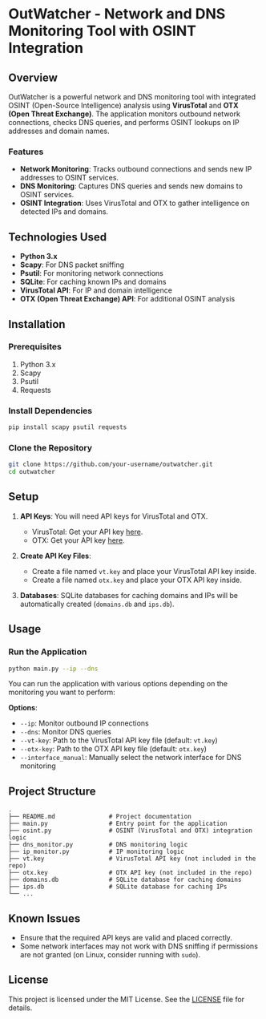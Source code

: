 # OutWatcher -  Network and DNS Monitoring Tool with OSINT Integration

## Overview

OutWatcher is a powerful network and DNS monitoring tool with integrated OSINT (Open-Source Intelligence) analysis using **VirusTotal** and **OTX (Open Threat Exchange)**. The application monitors outbound network connections, checks DNS queries, and performs OSINT lookups on IP addresses and domain names.

### Features

- **Network Monitoring**: Tracks outbound connections and sends new IP addresses to OSINT services.
- **DNS Monitoring**: Captures DNS queries and sends new domains to OSINT services.
- **OSINT Integration**: Uses VirusTotal and OTX to gather intelligence on detected IPs and domains.

## Technologies Used

- **Python 3.x**
- **Scapy**: For DNS packet sniffing
- **Psutil**: For monitoring network connections
- **SQLite**: For caching known IPs and domains
- **VirusTotal API**: For IP and domain intelligence
- **OTX (Open Threat Exchange) API**: For additional OSINT analysis

## Installation

### Prerequisites

1. Python 3.x
2. Scapy
3. Psutil
4. Requests

### Install Dependencies

```bash
pip install scapy psutil requests
```

### Clone the Repository

```bash
git clone https://github.com/your-username/outwatcher.git
cd outwatcher
```

## Setup

1. **API Keys**: You will need API keys for VirusTotal and OTX.
   - VirusTotal: Get your API key [here](https://www.virustotal.com/gui/join-us).
   - OTX: Get your API key [here](https://otx.alienvault.com/api).

2. **Create API Key Files**:
   - Create a file named `vt.key` and place your VirusTotal API key inside.
   - Create a file named `otx.key` and place your OTX API key inside.

3. **Databases**: SQLite databases for caching domains and IPs will be automatically created (`domains.db` and `ips.db`).

## Usage

### Run the Application

```bash
python main.py --ip --dns
```

You can run the application with various options depending on the monitoring you want to perform:

**Options**:
- `--ip`: Monitor outbound IP connections
- `--dns`: Monitor DNS queries
- `--vt-key`: Path to the VirusTotal API key file (default: `vt.key`)
- `--otx-key`: Path to the OTX API key file (default: `otx.key`)
- `--interface_manual`: Manually select the network interface for DNS monitoring

## Project Structure

```
.
├── README.md               # Project documentation
├── main.py                 # Entry point for the application
├── osint.py                # OSINT (VirusTotal and OTX) integration logic
├── dns_monitor.py          # DNS monitoring logic
├── ip_monitor.py           # IP monitoring logic
├── vt.key                  # VirusTotal API key (not included in the repo)
├── otx.key                 # OTX API key (not included in the repo)
├── domains.db              # SQLite database for caching domains
├── ips.db                  # SQLite database for caching IPs
└── ...
```

## Known Issues

- Ensure that the required API keys are valid and placed correctly.
- Some network interfaces may not work with DNS sniffing if permissions are not granted (on Linux, consider running with `sudo`).

## License

This project is licensed under the MIT License. See the [LICENSE](LICENSE) file for details.
